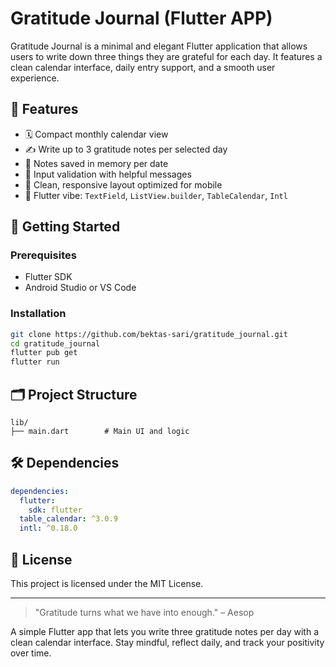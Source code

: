 # Gratitude Journal (Flutter APP)

Gratitude Journal is a minimal and elegant Flutter application that allows users to write down three things they are grateful for each day. 
It features a clean calendar interface, daily entry support, and a smooth user experience.

## 🌟 Features

* 🗓️ Compact monthly calendar view
* ✍️ Write up to 3 gratitude notes per selected day
* 💾 Notes saved in memory per date
* 🎯 Input validation with helpful messages
* 📱 Clean, responsive layout optimized for mobile
* 🎨 Flutter vibe: `TextField`, `ListView.builder`, `TableCalendar`, `Intl`

## 🚀 Getting Started

### Prerequisites

* Flutter SDK
* Android Studio or VS Code

### Installation

```bash
git clone https://github.com/bektas-sari/gratitude_journal.git
cd gratitude_journal
flutter pub get
flutter run
```

## 🗂️ Project Structure

```
lib/
├── main.dart        # Main UI and logic
```

## 🛠️ Dependencies

```yaml
dependencies:
  flutter:
    sdk: flutter
  table_calendar: ^3.0.9
  intl: ^0.18.0
```

## 📄 License

This project is licensed under the MIT License.

---

> "Gratitude turns what we have into enough." – Aesop



A simple Flutter app that lets you write three gratitude notes per day with a clean calendar interface. Stay mindful, reflect daily, and track your positivity over time.
